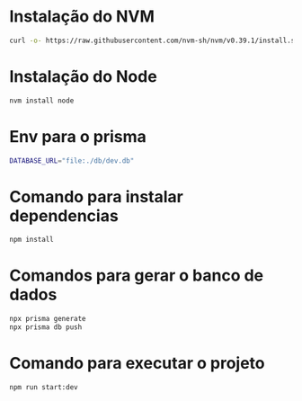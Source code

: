 # Instalação do NVM

```bash
curl -o- https://raw.githubusercontent.com/nvm-sh/nvm/v0.39.1/install.sh
```

# Instalação do Node

```bash
nvm install node
```

# Env para o prisma

```bash
DATABASE_URL="file:./db/dev.db"
```

# Comando para instalar dependencias

```bash
npm install
```

# Comandos para gerar o banco de dados

```bash
npx prisma generate
npx prisma db push
```

# Comando para executar o projeto

```bash
npm run start:dev
```

